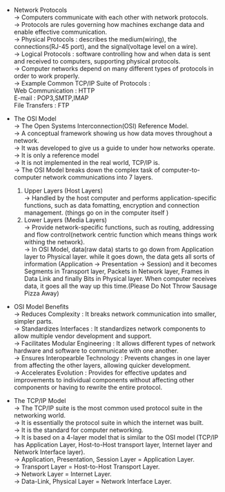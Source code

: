 * Network Protocols </br>
-> Computers communicate with each other with network protocols.</br>
-> Protocols are rules governing how machines exchange data and enable effective communication.</br>
-> Physical Protocols : describes the medium(wiring), the connections(RJ-45 port), and the signal(voltage level on a wire).</br>
-> Logical Protocols : software controlling how and when data is sent and received to computers, supporting physical protocols.</br>                -> Computer networks depend on many different types of protocols in order to work properly.</br>
-> Example Common TCP/IP Suite of Protocols : </br>
    Web Communication : HTTP</br>
    E-mail : POP3,SMTP,IMAP</br>
    File Transfers : FTP </br>

* The OSI Model</br>
-> The Open Systems Interconnection(OSI) Reference Model.</br>
-> A conceptual framework showing us how data moves throughout a network.</br>
-> It was developed to give us a guide to under how networks operate.</br>
-> It is only a reference model</br>
-> It is not implemented in the real world, TCP/IP is.</br>
-> The OSI Model breaks down the complex task of computer-to-computer network communications into 7 layers.</br>
  1) Upper Layers (Host Layers)</br>
    -> Handled by the host computer and performs application-specific functions, such as data fomatting, encryption and          connection management. (things go on in the computer itself )</br>
  2) Lower Layers (Media Layers)</br>
    -> Provide network-specific functions, such as routing, addressing and flow control(network centric function which means     things work withing the network).</br>
    -> In OSI Model, data(raw data) starts to go down from Application layer to Physical layer. while it goes down, the data     gets all sorts of information (Application -> Presentation -> Session) and it becomes Segments in Transport layer,        Packets in Network layer, Frames in Data Link and finally Bits in Physical layer. When computer receives data, it goes    all the way up this time.(Please Do Not Throw Sausage Pizza Away)</br>

* OSI Model Benefits</br>
-> Reduces Complexity : It breaks network communication into smaller, simpler parts.</br>
-> Standardizes Interfaces : It standardizes network components to allow multiple vendor development and support.</br>
-> Facilitates Modular Engineering : It allows different types of network hardware and software to communicate with one                                            another.</br>
-> Ensures Interopearble Technology : Prevents changes in one layer from affecting the other layers, allowing quicker                                               development.</br>
-> Accelerates Evolution : Provides for effective updates and improvements to individual components without affecting other                                                    components or having to rewrite the entire protocol.</br>

* The TCP/IP Model</br>
-> The TCP/IP suite is the most common used protocol suite in the networking world.</br>
-> It is essentially the protocol suite in which the internet was built.</br>
-> It is the standard for computer networking.</br>
-> It is based on a 4-layer model that is similar to the OSI model (TCP/IP has Application Layer, Host-to-Host transport layer, Internet layer and     Network Interface layer).</br>
-> Application, Presentation, Session Layer = Application Layer. </br>
-> Transport Layer = Host-to-Host Transport Layer.</br>
-> Network Layer = Internet Layer.</br>
-> Data-Link, Physical Layer = Network Interface Layer.</br>